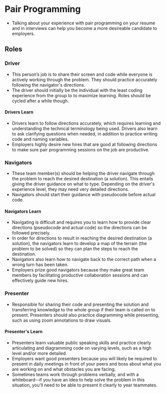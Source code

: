 # Pair Programming

- Talking about your experience with pair programming on your resume and in interviews can help you become a more desireable candidate to employers.

## Roles

### Driver

- This person’s job is to share their screen and code while everyone is actively working through the problem. They should practice accurately following the navigator's directions.
- The driver should initially be the individual with the least coding experience from the group to to maximize learning. Roles should be cycled after a while though.

#### Drivers Learn

- Drivers learn to follow directions accurately, which requires learning and understanding the technical terminology being used. Drivers also learn to ask clarifying questions when needed, in addition to practice writing code and naming variables.
- Employers highly desire new hires that are good at following directions to make sure pair programming sessions on the job are productive.

### Navigators

- These team member(s) should be helping the driver navigate through the problem to reach the desired destination (a solution). This entails giving the driver guidance on what to type. Depending on the driver's experience level, they may need very detailed directions.
- Navigators should start their guidance with pseudocode before actual code.

#### Navigators Learn

- Navigating is difficult and requires you to learn how to provide clear directions (pseudocode and actual code) so the directions can be followed precisely.
- In order for directions to result in reaching the desired destination (a solution), the navigators learn to develop a map of the terrain (the problem to be solved) so they can plan the steps to reach the destination.
- Navigators also learn how to navigate back to the correct path when a wrong turn has been taken.
- Employers prize good navigators because they make great team members by facilitating productive collaboration sessions and can effectively guide new hires.

### Presenter

- Responsible for sharing their code and presenting the solution and transferring knowledge to the whole group if their team is called on to present. Presenters should also practice diagramming while presenting, such as using zoom annotations to draw visuals.

#### Presenter's Learn

- Presenters learn valuable public speaking skills and practice clearly articulating and diagramming code on varying levels, such as a high level and/or more detailed.
- Employers want good presenters because you will likely be required to present in daily meetings in front of your peers and boss about what you are working on and what obstacles you are facing.
- Sometimes teams work through problems verbally, and with a whiteboard--if you have an idea to help solve the problem in this situation, you'll need to be able to present it clearly to year teammates.
